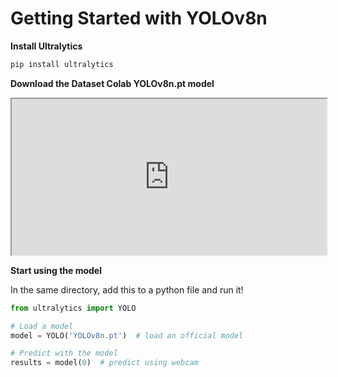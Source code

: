 # Getting Started with YOLOv8n

**Install Ultralytics**

```bash
pip install ultralytics
```

**Download the Dataset Colab YOLOv8n.pt model**

<iframe
  src="https://datasetcolab.com/embed?dataset=YOLOv8&model=YOLOv8n"
  style="width: 100%; height: 250px;"
></iframe>

**Start using the model**

In the same directory, add this to a python file and run it!

```python
from ultralytics import YOLO

# Load a model
model = YOLO('YOLOv8n.pt')  # load an official model

# Predict with the model
results = model(0)  # predict using webcam
```